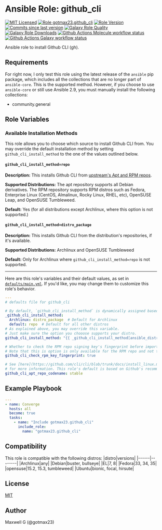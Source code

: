 # Ansible Role: github_cli
[![MIT Licensed][badge-license]][link-license]
[![Role gotmax23.github_cli][badge-role]][link-galaxy]
[![Role Version][badge-version]][link-version]
[![Commits since last version][badge-commits-since]][link-commits-since]
[![Galaxy Role Quality][badge-quality]][link-galaxy]
[![Galaxy Role Downloads][badge-downloads]][link-galaxy]
[![Github Actions Molecule workflow status][badge-molecule-workflow]][link-molecule-workflow]
[![Github Actions Galaxy workflow status][badge-galaxy-workflow]][link-galaxy-workflow]

Ansible role to install Github CLI (gh).

## Requirements
For right now, I only test this role using the latest release of the `ansible` pip package, which includes all the collections that are no longer part of `ansible-core`. This is the supported method. However, if you choose to use `ansible-core` or still use Ansible 2.9, you must manually install the following collections:
- community.general

## Role Variables

### Available Installation Methods

This role allows you to choose which source to install Github CLI from. You may override the default installation method by setting `github_cli_install_method` to the one of the values outlined below.

#### `github_cli_install_method=repo`

**Description:** This installs Github CLI from [upstream's Apt and RPM repos](https://github.com/cli/cli/blob/trunk/docs/install_linux.md#official-sources).

**Supported Distributions:** The apt repository supports all Debian derivatives. The RPM repository supports RPM distros such as Fedora, Enterprise Linux (CentOS, Almalinux, Rocky Linux, RHEL, etc), OpenSUSE Leap, and OpenSUSE Tumbleweed.

**Default:** Yes (for all distributions except Archlinux, where this option is not supported.)

#### `github_cli_install_method=distro_package`

**Description:** This installs Github CLI from the distribution's repositories, if it's available.

**Supported Distributions:** Archlinux and OpenSUSE Tumbleweed

**Default:** Only for Archlinux where `github_cli_install_method=repo` is not supported.

----

Here are this role's variables and their default values, as set in [`defaults/main.yml`][link-defaults]. If you'd like, you may change them to customize this role's behavior.

``` yaml
---
# defaults file for github_cli

# By default, `github_cli_install_method` is dynamically assigned based on your distribution.
_github_cli_install_method:
  Archlinux: distro_package  # Default for Archlinux
  default: repo  # Default for all other distros
# As explained above, you may override this variable.
# Just make sure the option you chooose supports your distro.
github_cli_install_method: "{{ _github_cli_install_method[ansible_distribution] | default(_github_cli_install_method['default']) }}"

# Whether to check the RPM repo signing key's fingerprint before importing it.
# Note that this is option is only available for the RPM repo and not the apt one.
github_cli_check_rpm_key_fingerprint: true

# See [here](https://github.com/cli/cli/blob/trunk/docs/install_linux.md#debian-ubuntu-linux-apt)
# for more information. This role's default is based on Github's recommendation.
github_cli_apt_repo_codename: stable

```

## Example Playbook
``` yaml
---
- name: Converge
  hosts: all
  become: true
  tasks:
    - name: "Include gotmax23.github_cli"
      include_role:
        name: "gotmax23.github_cli"

```

## Compatibility
This role is compatible with the following distros:
|distro|versions|
|------|--------|
|Archlinux|any|
|Debian|buster, bullseye|
|EL|7, 8|
|Fedora|33, 34, 35|
|opensuse|15.2, 15.3, tumbleweed|
|Ubuntu|bionic, focal, hirsute|

## License
[MIT][link-license]

## Author
Maxwell G (@gotmax23)

[badge-license]: https://img.shields.io/github/license/gotmax23/ansible-role-github_cli.svg
[link-license]: https://github.com/gotmax23/ansible-role-github_cli/blob/main/LICENSE
[badge-role]: https://img.shields.io/ansible/role/55882.svg
[link-galaxy]: https://galaxy.ansible.com/gotmax23/github_cli
[badge-version]: https://img.shields.io/github/release/gotmax23/ansible-role-github_cli.svg
[link-version]: https://github.com/gotmax23/ansible-role-github_cli/releases
[badge-commits-since]: https://img.shields.io/github/commits-since/gotmax23/ansible-role-github_cli/latest.svg
[link-commits-since]: https://github.com/gotmax23/ansible-role-github_cli/commits/main
[badge-quality]: https://img.shields.io/ansible/quality/55882.svg
[badge-downloads]: https://img.shields.io/ansible/role/d/55882.svg
[badge-molecule-workflow]: https://github.com/gotmax23/ansible-role-github_cli/actions/workflows/molecule.yml/badge.svg?branch=main
[link-molecule-workflow]: https://github.com/gotmax23/ansible-role-github_cli/actions/workflows/molecule.yml
[badge-galaxy-workflow]: https://github.com/gotmax23/ansible-role-github_cli/actions/workflows/galaxy.yml/badge.svg
[link-galaxy-workflow]: https://github.com/gotmax23/ansible-role-github_cli/actions/workflows/galaxy.yml
[link-defaults]: https://github.com/gotmax23/ansible-role-github_cli/blob/main/defaults.yml
